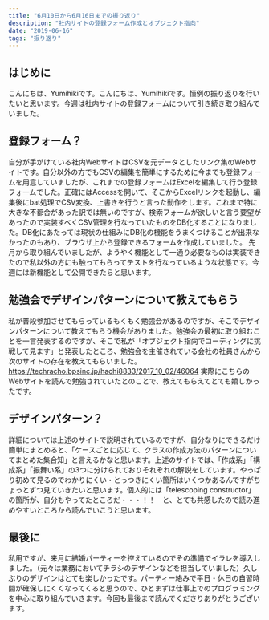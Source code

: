 ```yaml
---
title: "6月10日から6月16日までの振り返り"
description: "社内サイトの登録フォーム作成とオブジェクト指向"
date: "2019-06-16"
tags: "振り返り"
---
```


## はじめに
こんにちは、Yumihikiです。こんにちは、Yumihikiです。恒例の振り返りを行いたいと思います。今週は社内サイトの登録フォームについて引き続き取り組んでいました。

## 登録フォーム？
自分が手がけている社内WebサイトはCSVを元データとしたリンク集のWebサイトです。自分以外の方でもCSVの編集を簡単にするために今までも登録フォームを用意していましたが、これまでの登録フォームはExcelを編集して行う登録フォームでした。正確にはAccessを開いて、そこからExcelリンクを起動し、編集後にbat処理でCSV変換、上書きを行うと言った動作をします。これまで特に大きな不都合があった訳では無いのですが、検索フォームが欲しいと言う要望があったので実装すべくCSV管理を行なっていたものをDB化することになりました。DB化にあたっては現状の仕組みにDB化の機能をうまくつけることが出来なかったのもあり、ブラウザ上から登録できるフォームを作成していました。
先月から取り組んでいましたが、ようやく機能として一通り必要なものは実装できたので私以外の方にも触ってもらってテストを行なっているような状態です。今週には新機能として公開できたらと思います。

## 勉強会でデザインパターンについて教えてもらう
私が普段参加させてもらっているもくもく勉強会があるのですが、そこでデザインパターンについて教えてもらう機会がありました。勉強会の最初に取り組むことを一言発表するのですが、そこで私が「オブジェクト指向でコーディングに挑戦して見ます」と発表したところ、勉強会を主催されている会社の社員さんから次のサイトの存在を教えてもらいました。
https://techracho.bpsinc.jp/hachi8833/2017_10_02/46064
実際にこちらのWebサイトを読んで勉強されていたとのことで、教えてもらえてとても嬉しかったです。

## デザインパターン？
詳細については上述のサイトで説明されているのですが、自分なりにできるだけ簡単にまとめると、「ケースごとに応じて、クラスの作成方法のパターンについてまとめた集合知」と言えるかなと思います。上述のサイトでは、「作成系」「構成系」「振舞い系」の3つに分けられておりそれぞれの解説をしています。やっぱり初めて見るのでわかりにくい・とっつきにくい箇所はいくつかあるんですがちょっとずつ見ていきたいと思います。個人的には「telescoping constructor」の箇所が、自分もやってたところだ・・・！！　と、とても共感したので読み進めやすいところから読んでいこうと思います。

## 最後に
私用ですが、来月に結婚パーティーを控えているのでその準備でイラレを導入しました。（元々は業務においてチラシのデザインなどを担当していました）久しぶりのデザインはとても楽しかったです。パーティー絡みで平日・休日の自習時間が確保しにくくなってくると思うので、ひとまずは仕事上でのプログラミングを中心に取り組んでいきます。今回も最後まで読んでくださりありがとうございます。